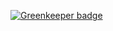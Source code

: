
[![Greenkeeper badge](https://badges.greenkeeper.io/biels/LifeStats.svg)](https://greenkeeper.io/)
